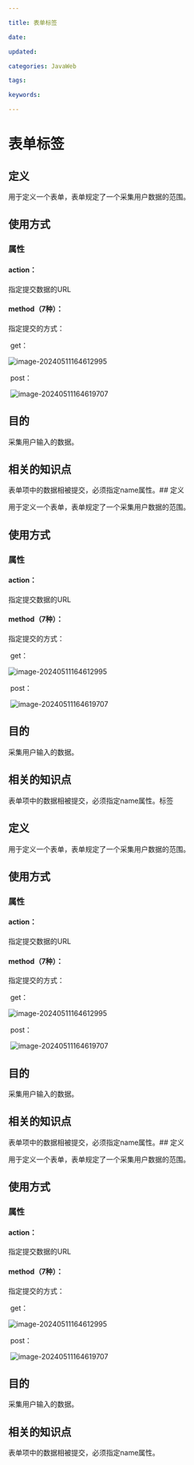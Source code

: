 ```yaml
---

title: 表单标签

date: 

updated: 

categories: JavaWeb

tags: 

keywords: 

---
```

# 表单标签

## 定义

用于定义一个表单，表单规定了一个采集用户数据的范围。

## 使用方式

### 属性

#### action：

指定提交数据的URL

#### method（7种）：

指定提交的方式：

​		get：

![image-20240511164612995](../TyporaImage/image-20240511164612995.png)

​		post：

​		![image-20240511164619707](../TyporaImage/image-20240511164619707.png)

## 目的

采集用户输入的数据。

## 相关的知识点

表单项中的数据相被提交，必须指定name属性。## 定义

用于定义一个表单，表单规定了一个采集用户数据的范围。

## 使用方式

### 属性

#### action：

指定提交数据的URL

#### method（7种）：

指定提交的方式：

​		get：

![image-20240511164612995](../TyporaImage/image-20240511164612995.png)

​		post：

​		![image-20240511164619707](../TyporaImage/image-20240511164619707.png)

## 目的

采集用户输入的数据。

## 相关的知识点

表单项中的数据相被提交，必须指定name属性。标签

## 定义

用于定义一个表单，表单规定了一个采集用户数据的范围。

## 使用方式

### 属性

#### action：

指定提交数据的URL

#### method（7种）：

指定提交的方式：

​		get：

![image-20240511164612995](../TyporaImage/image-20240511164612995.png)

​		post：

​		![image-20240511164619707](../TyporaImage/image-20240511164619707.png)

## 目的

采集用户输入的数据。

## 相关的知识点

表单项中的数据相被提交，必须指定name属性。## 定义

用于定义一个表单，表单规定了一个采集用户数据的范围。

## 使用方式

### 属性

#### action：

指定提交数据的URL

#### method（7种）：

指定提交的方式：

​		get：

![image-20240511164612995](../TyporaImage/image-20240511164612995.png)

​		post：

​		![image-20240511164619707](../TyporaImage/image-20240511164619707.png)

## 目的

采集用户输入的数据。

## 相关的知识点

表单项中的数据相被提交，必须指定name属性。